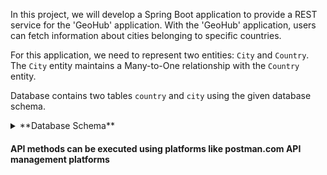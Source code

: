 In this project, we will develop a Spring Boot application to provide a REST service for the 'GeoHub' application. With the 'GeoHub' application, users can fetch information about cities belonging to specific countries.

For this application, we need to represent two entities: `City` and `Country`. The `City` entity maintains a Many-to-One relationship with the `Country` entity.

Database contains two tables `country` and `city` using the given database schema.

<details>
<summary>**Database Schema**</summary>

#### Country Table

|   Columns   |                 Type                  |
| :---------: | :-----------------------------------: |
|  countryId  | INTEGER (Primary Key, Auto Increment) |
| countryName |                 TEXT                  |
|  currency   |                 TEXT                  |
| population  |                INTEGER                |
|  latitude   |                 TEXT                  |
|  longitude  |                 TEXT                  |

#### City Table

|  Columns   |                 Type                 |
| :--------: | :----------------------------------: |
|   cityId   | INTEGER(Primary Key, Auto Increment) |
|  cityName  |                 TEXT                 |
| population |               INTEGER                |
|  latitude  |                 TEXT                 |
| longitude  |                 TEXT                 |
| countryId  |        INTEGER (Foreign Key)         |

</details>

#### API methods can be executed using platforms like postman.com API management platforms